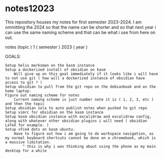# notes12023

This repository houses my notes for first semester 2023-2024. I am ommitting the 2024 so that the name can be shorter and so that next year i can use the same naming scheme and that can be what i use from here on out.

notes (topic ) 1 ( semester ) 2023 ( year )

GOALS:

	Setup helix marksman on the kasm instance
	Setup a dockerized install of obsidian on kasm
		Will give up on this goal immediately if it looks like i will have to not use git ( how will a dockerized instance of obsidian have access to git ? )
	Setup obsidian to pull from the git repo on the debianbook and on the home laptop. 
	Figure out naming scheme for notes
		Current naming scheme is just number note it is ( 1, 2, 3, etc ) and then the topic 
	Setup obsidian zola to auto publish notes when pushed to git repo
	Setup vimrc for obsidian on the kasm instance
	Setup kasm obsidian instance with excalidraw and excalidraw config, along with whatever other obsidian plugins i will need ( obsidian LaTeX for example. )
	Setup xfce4 dots on kasm ubuntu.
		Have to figure out how i am going to do workspace navigation, as my normal keyboard shortcuts cannot be done on a chromebook, which is a massive limitation. 
			^ this is why i was thinking about using the phone as my main desktop for a while 